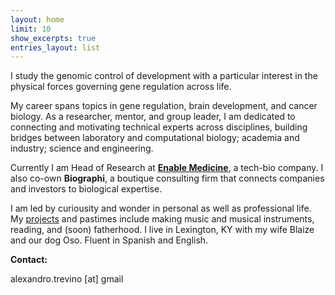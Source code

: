 ```yaml
---
layout: home
limit: 10
show_excerpts: true
entries_layout: list
---
```


I study the genomic control of development with a particular interest in the physical forces governing gene regulation across life.

My career spans topics in gene regulation, brain development, and cancer biology. As a researcher, mentor, and group leader, I am dedicated to connecting and motivating technical experts across disciplines, building bridges between laboratory and computational biology; academia and industry; science and engineering. 

Currently I am Head of Research at [**Enable Medicine**](https://enablemedicine.com), a tech-bio company. I also co-own **Biographi**, a boutique consulting firm that connects companies and investors to biological expertise. 

I am led by curiousity and wonder in personal as well as professional life. My [projects](./projects/) and pastimes include making music and musical instruments, reading, and (soon) fatherhood. I live in Lexington, KY with my wife Blaize and our dog Oso. Fluent in Spanish and English.  

**Contact:**

alexandro.trevino [at] gmail 
